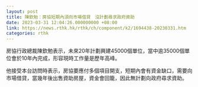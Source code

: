 ```yaml
---
layout: post
title: 陳欽勉：房協短期內須向市場借貸　沒計劃尋求政府資助
date: 2023-03-31 12:04:26.000000000 +08:00
link: https://news.rthk.hk/rthk/ch/component/k2/1694438-20230331.htm
categories: rthk
---
```


房協行政總裁陳欽勉表示，未來20年計劃興建45000個單位，當中逾35000個單位會於10年內完成，形容現時工作量是歷年高峰。

他接受本台訪問時表示，房協要應付多個項目開支，短期內會有資金缺口，需要向巿場借貸，當幾年後出售資助房屋，資金會回籠，因此無計劃向政府尋求資助。
